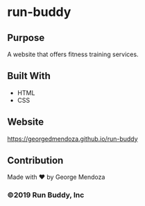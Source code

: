 # run-buddy

## Purpose
A website that offers fitness training services.

## Built With
* HTML
* CSS

## Website
https://georgedmendoza.github.io/run-buddy

## Contribution
Made with ❤️ by George Mendoza

### ©️2019 Run Buddy, Inc 
